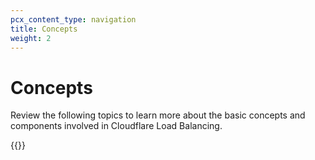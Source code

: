 ```yaml
---
pcx_content_type: navigation
title: Concepts
weight: 2
---
```


# Concepts

Review the following topics to learn more about the basic concepts and components involved in Cloudflare Load Balancing.

{{<directory-listing>}}
